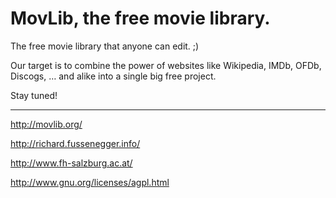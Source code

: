 # MovLib, the free movie library.

The free movie library that anyone can edit. ;)

Our target is to combine the power of websites like Wikipedia, IMDb, OFDb, Discogs, … and alike into a single big free project.

Stay tuned!

- - -

http://movlib.org/

http://richard.fussenegger.info/

http://www.fh-salzburg.ac.at/

http://www.gnu.org/licenses/agpl.html

